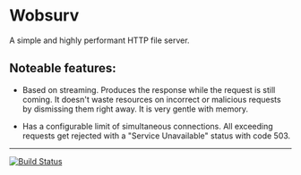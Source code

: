 
Wobsurv
=======

A simple and highly performant HTTP file server.


Noteable features:
------------------

* Based on streaming. Produces the response while the request is still coming. It doesn't waste resources on incorrect or malicious requests by dismissing them right away. It is very gentle with memory.

* Has a configurable limit of simultaneous connections. All exceeding requests get rejected with a "Service Unavailable" status with code 503.


---

[![Build Status](https://travis-ci.org/nikita-volkov/wobsurv.svg)](https://travis-ci.org/nikita-volkov/wobsurv)
